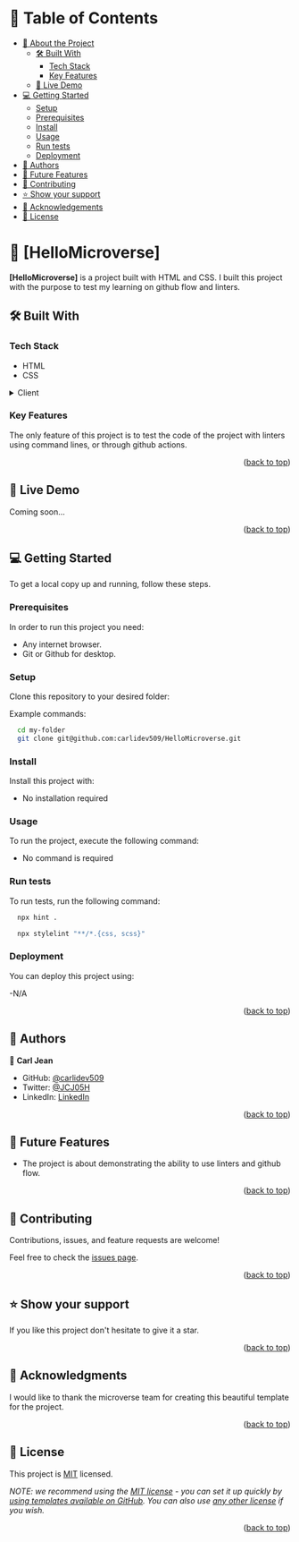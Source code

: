 <a name="readme-top"></a>


<!-- TABLE OF CONTENTS -->

# 📗 Table of Contents

- [📖 About the Project](#about-project)
  - [🛠 Built With](#built-with)
    - [Tech Stack](#tech-stack)
    - [Key Features](#key-features)
  - [🚀 Live Demo](#live-demo)
- [💻 Getting Started](#getting-started)
  - [Setup](#setup)
  - [Prerequisites](#prerequisites)
  - [Install](#install)
  - [Usage](#usage)
  - [Run tests](#run-tests)
  - [Deployment](#triangular_flag_on_post-deployment)
- [👥 Authors](#authors)
- [🔭 Future Features](#future-features)
- [🤝 Contributing](#contributing)
- [⭐️ Show your support](#support)
- [🙏 Acknowledgements](#acknowledgements)
- [📝 License](#license)


# 📖 [HelloMicroverse] <a name="about-project"></a>



**[HelloMicroverse]** is a project built with HTML and CSS. I built this project with the purpose to test my learning on github flow and linters.

## 🛠 Built With <a name="built-with"></a>

### Tech Stack <a name="tech-stack"></a>


<ul>
  <li> HTML </li>
  <li> CSS </li>
</ul> 

<details>
  <summary>Client</summary>
  <ul>
    <li>HTML<li>
    <li> CSS </li>
  </ul>
</details>


### Key Features <a name="key-features"></a>


The only feature of this project is to test the code of the project with linters using command lines, or through github actions.



<p align="right">(<a href="#readme-top">back to top</a>)</p>

<!-- LIVE DEMO -->

## 🚀 Live Demo <a name="live-demo"></a>

Coming soon...

<p align="right">(<a href="#readme-top">back to top</a>)</p>

<!-- GETTING STARTED -->

## 💻 Getting Started <a name="getting-started"></a>


To get a local copy up and running, follow these steps.

### Prerequisites

In order to run this project you need:

- Any internet browser.
- Git or Github for desktop.


### Setup

Clone this repository to your desired folder:

Example commands:

```sh
  cd my-folder
  git clone git@github.com:carlidev509/HelloMicroverse.git
```


### Install

Install this project with:

- No installation required


### Usage

To run the project, execute the following command:

- No command is required


### Run tests

To run tests, run the following command:



```sh
  npx hint .
```

```sh
  npx stylelint "**/*.{css, scss}"
```


### Deployment

You can deploy this project using:

-N/A



<p align="right">(<a href="#readme-top">back to top</a>)</p>

<!-- AUTHORS -->

## 👥 Authors <a name="authors"></a>


👤 **Carl Jean**

- GitHub: [@carlidev509](https://github.com/carlidev509)
- Twitter: [@JCJ05H](https://twitter.com/JCJ05H)
- LinkedIn: [LinkedIn](https://www.linkedin.com/in/carl-joseph-jean-6337251b4/)


<p align="right">(<a href="#readme-top">back to top</a>)</p>

<!-- FUTURE FEATURES -->

## 🔭 Future Features <a name="future-features"></a>

<!-- > Describe 1 - 3 features you will add to the project. -->

- The project is about demonstrating the ability to use linters and github flow.



<p align="right">(<a href="#readme-top">back to top</a>)</p>

<!-- CONTRIBUTING -->

## 🤝 Contributing <a name="contributing"></a>

Contributions, issues, and feature requests are welcome!

Feel free to check the [issues page](../../issues/).

<p align="right">(<a href="#readme-top">back to top</a>)</p>

<!-- SUPPORT -->

## ⭐️ Show your support <a name="support"></a>

If you like this project don't hesitate to give it a star.

<p align="right">(<a href="#readme-top">back to top</a>)</p>

<!-- ACKNOWLEDGEMENTS -->

## 🙏 Acknowledgments <a name="acknowledgements"></a>


I would like to thank the microverse team for creating this beautiful template for the project.


<p align="right">(<a href="#readme-top">back to top</a>)</p>

<!-- LICENSE -->

## 📝 License <a name="license"></a>

This project is [MIT](./MIT.md) licensed.

_NOTE: we recommend using the [MIT license](https://choosealicense.com/licenses/mit/) - you can set it up quickly by [using templates available on GitHub](https://docs.github.com/en/communities/setting-up-your-project-for-healthy-contributions/adding-a-license-to-a-repository). You can also use [any other license](https://choosealicense.com/licenses/) if you wish._

<p align="right">(<a href="#readme-top">back to top</a>)</p>